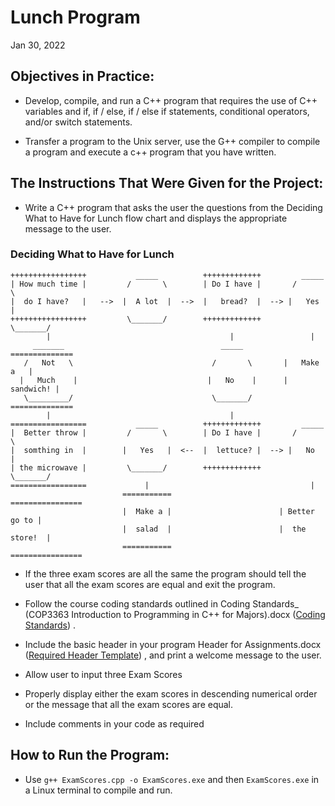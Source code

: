 # Lunch Program

Jan 30, 2022


## Objectives in Practice:

- Develop, compile, and run a C++ program that requires the use of C++ variables and if, if / else, if / else if statements, conditional operators, and/or switch statements.

- Transfer a program to the Unix server, use the G++ compiler to compile a program and execute a c++ program that you have written.


## The Instructions That Were Given for the Project:


- Write a C++ program that asks the user the questions from the Deciding What to Have for Lunch flow chart and displays the appropriate message to the user.

### Deciding What to Have for Lunch

```
+++++++++++++++++           _____          +++++++++++++         _____
| How much time |         /       \        | Do I have |       /       \
|  do I have?   |   -->  |  A lot  |  -->  |   bread?  |  --> |   Yes   |
+++++++++++++++++         \_______/        +++++++++++++       \_______/
        |                                        |                 |
     _______                                   _____         ==============
   /   Not   \                               /       \       |   Make a   |
  |   Much    |                             |   No    |      |  sandwich! |
   \_________/                               \_______/       ==============
        |                                        |
=================           _____          +++++++++++++         _____
|  Better throw |         /       \        | Do I have |       /       \
|  somthing in  |        |   Yes   |  <--  |  lettuce? |  --> |   No    |
| the microwave |         \_______/        +++++++++++++       \_______/
=================             |                                    |
                         ===========                        ================
                         |  Make a |                        | Better go to |
                         |  salad  |                        |  the store!  |
                         ===========                        ================
```

- If the three exam scores are all the same the program should tell the user that all the exam scores are equal and exit the program.

- Follow the course coding standards outlined in Coding Standards_ (COP3363 Introduction to Programming in C++ for Majors).docx ([Coding Standards](https://canvas.fsu.edu/courses/193490/files/15396757/download)) .

- Include the basic header in your program Header for Assignments.docx ([Required Header Template](https://canvas.fsu.edu/courses/193490/files/15396772/download)) , and print a welcome message to the user.

- Allow user to input three Exam Scores

- Properly display either the exam scores in descending numerical order or the message that all the exam scores are equal.

- Include comments in your code as required


## How to Run the Program:

- Use ```g++ ExamScores.cpp -o ExamScores.exe``` and then ```ExamScores.exe``` in a Linux terminal to compile and run.
